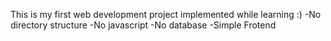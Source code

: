 This is my first web development project implemented while learning :)
-No directory structure
-No javascript
-No database
-Simple Frotend 
